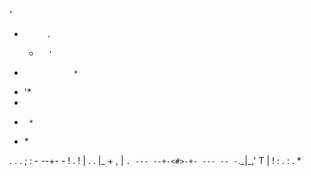 '

-          .
  -       '
-                *

* '\*
*
*      *
* \*

. .
. ;
: - --+- -
! . !
| . .
|_ +
, | `. --- --+-<#>-+- --- -- -`._|\_,'
T
|
!
: . :
. \*
